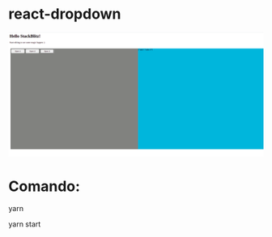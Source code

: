 # react-dropdown

<img src="./public/assets/Captura de tela de 2021-04-25 12-37-45.png" width="1000px">

<h1>Comando:</h1>
<p>yarn</p>
<p>yarn start</p>
